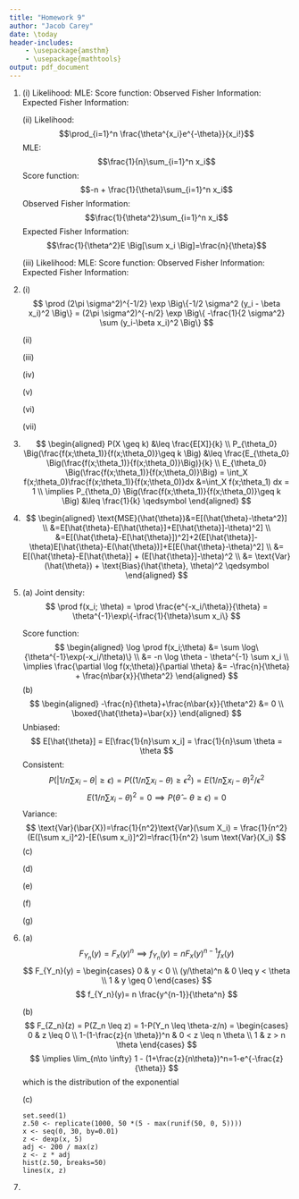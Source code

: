 ```yaml
---
title: "Homework 9"
author: "Jacob Carey"
date: \today
header-includes:
    - \usepackage{amsthm}
    - \usepackage{mathtools}
output: pdf_document
---
```


1.
    (i)
        Likelihood:
        MLE:
        Score function:
        Observed Fisher Information:
        Expected Fisher Information:

    (ii)
        Likelihood: $$\prod_{i=1}^n \frac{\theta^{x_i}e^{-\theta}}{x_i!}$$
        MLE: $$\frac{1}{n}\sum_{i=1}^n x_i$$
        Score function: $$-n + \frac{1}{\theta}\sum_{i=1}^n x_i$$
        Observed Fisher Information: $$\frac{1}{\theta^2}\sum_{i=1}^n x_i$$
        Expected Fisher Information: $$\frac{1}{\theta^2}E \Big[\sum x_i \Big]=\frac{n}{\theta}$$

    (iii)
        Likelihood:
        MLE:
        Score function:
        Observed Fisher Information:
        Expected Fisher Information:

2.
    (i)
    $$
    \prod (2\pi \sigma^2)^{-1/2} \exp \Big\{-1/2 \sigma^2 (y_i - \beta x_i)^2 \Big\} = (2\pi \sigma^2)^{-n/2} \exp \Big\{ -\frac{1}{2 \sigma^2} \sum (y_i-\beta x_i)^2 \Big\}
    $$

    (ii)

    (iii)

    (iv)

    (v)

    (vi)

    (vii)

3.
    $$
    \begin{aligned}
    P(X \geq k) &\leq \frac{E[X]}{k} \\
    P_{\theta_0} \Big(\frac{f(x;\theta_1)}{f(x;\theta_0)}\geq k \Big) &\leq \frac{E_{\theta_0} \Big(\frac{f(x;\theta_1)}{f(x;\theta_0)}\Big)}{k} \\
    E_{\theta_0} \Big(\frac{f(x;\theta_1)}{f(x;\theta_0)}\Big) = \int_X f(x;\theta_0)\frac{f(x;\theta_1)}{f(x;\theta_0)}dx &=\int_X f(x;\theta_1) dx = 1 \\
    \implies P_{\theta_0} \Big(\frac{f(x;\theta_1)}{f(x;\theta_0)}\geq k \Big) &\leq \frac{1}{k} \qedsymbol
    \end{aligned}
    $$

4. 
    $$
    \begin{aligned}
        \text{MSE}(\hat{\theta})&=E[(\hat{\theta}-\theta^2)] \\
        &=E[\hat{\theta}-E[\hat{\theta}]+E[\hat{\theta}]-\theta)^2] \\
        &=E[(\hat{\theta}-E[\hat{\theta}])^2]+2(E[\hat{\theta}]-\theta)E[\hat{\theta}-E(\hat{\theta})]+E[E(\hat{\theta}-\theta)^2] \\
        &= E[(\hat{\theta}-E[\hat{\theta}] + (E[\hat{\theta}]-\theta)^2 \\
        &= \text{Var}(\hat{\theta}) + \text{Bias}(\hat{\theta}, \theta)^2 \qedsymbol
    \end{aligned}
    $$

5. (a)
    Joint density:
    $$
    \prod f(x_i; \theta) = \prod \frac{e^{-x_i/\theta}}{\theta} = \theta^{-1}\exp\{-\frac{1}{\theta}\sum x_i\}
    $$

    Score function:
    $$
    \begin{aligned}
    \log \prod f(x_i;\theta) &= \sum \log\{\theta^{-1}\exp(-x_i/\theta)\} \\
    &= -n \log \theta - \theta^{-1} \sum x_i \\
    \implies \frac{\partial \log f(x;\theta)}{\partial \theta} &= -\frac{n}{\theta} + \frac{n\bar{x}}{\theta^2}
    \end{aligned}
    $$
    (b)
    $$
    \begin{aligned}
    -\frac{n}{\theta}+\frac{n\bar{x}}{\theta^2} &= 0 \\
    \boxed{\hat{\theta}=\bar{x}}
    \end{aligned}
    $$
    Unbiased:
    $$
    E[\hat{\theta}] = E[\frac{1}{n}\sum x_i] = \frac{1}{n}\sum \theta = \theta
    $$
    Consistent:
    $$
    P(|1/n\sum x_i - \theta|\geq \epsilon) = P((1/n \sum x_i - \theta) \geq \epsilon^2) = E(1/n \sum x_i - \theta)^2/ \epsilon^2
    $$
    $$
    E(1/n\sum x_i-\theta)^2 = 0 \implies P(\hat{\theta} - \theta \geq \epsilon) = 0
    $$
    Variance:
    $$
    \text{Var}(\bar{X})=\frac{1}{n^2}\text{Var}(\sum X_i) = \frac{1}{n^2}(E([\sum x_i]^2)-[E(\sum x_i)]^2)=\frac{1}{n^2} \sum \text{Var}(X_i)
    $$
    (c)

    (d)

    (e)

    (f)

    (g)

6. (a)
    $$
    F_{Y_n}(y)=F_x(y)^n \implies f_{Y_n}(y)=nF_x(y)^{n-1}f_x(y)
    $$
    $$
    F_{Y_n}(y) = \begin{cases}
        0 & y < 0 \\
        (y/\theta)^n & 0 \leq y < \theta \\
        1 & y \geq 0
        \end{cases}
    $$
    $$
    f_{Y_n}(y)= n \frac{y^{n-1}}{\theta^n}
    $$

    (b)
    $$
    F_{Z_n}(z) = P(Z_n \leq z) = 1-P(Y_n \leq \theta-z/n) = 
    \begin{cases}
    0 & z \leq 0 \\
    1-(1-\frac{z}{n \theta})^n & 0 < z \leq n \theta \\
    1 & z > n \theta
    \end{cases}
    $$
    $$
    \implies \lim_{n\to \infty} 1 - (1+\frac{z}{n\theta})^n=1-e^{-\frac{z}{\theta}}
    $$
    which is the distribution of the exponential

    (c)
    ```{r 6c}
    set.seed(1)
    z.50 <- replicate(1000, 50 *(5 - max(runif(50, 0, 5))))
    x <- seq(0, 30, by=0.01)
    z <- dexp(x, 5)
    adj <- 200 / max(z)
    z <- z * adj
    hist(z.50, breaks=50)
    lines(x, z)
    ```

7.
